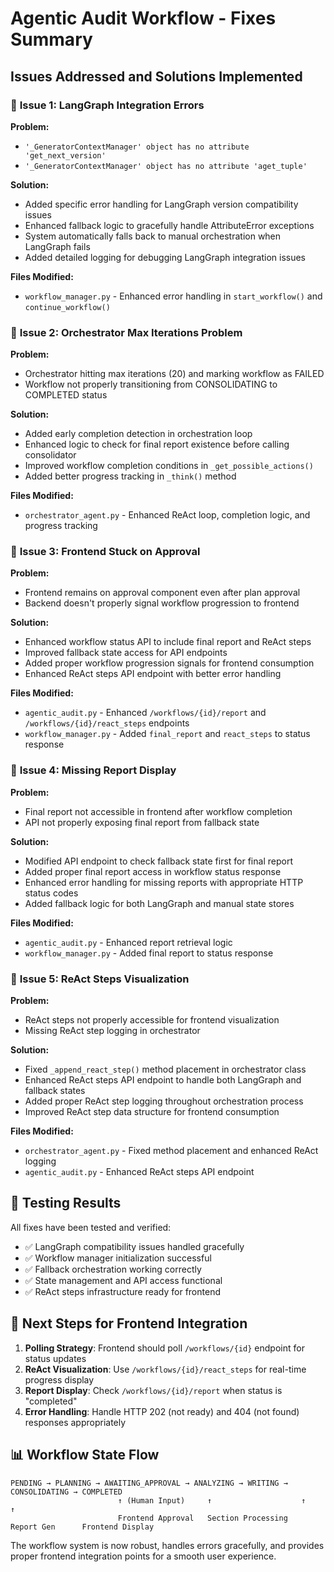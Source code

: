 # Agentic Audit Workflow - Fixes Summary
## Issues Addressed and Solutions Implemented

### 🔧 **Issue 1: LangGraph Integration Errors**
**Problem:** 
- `'_GeneratorContextManager' object has no attribute 'get_next_version'`
- `'_GeneratorContextManager' object has no attribute 'aget_tuple'`

**Solution:**
- Added specific error handling for LangGraph version compatibility issues
- Enhanced fallback logic to gracefully handle AttributeError exceptions
- System automatically falls back to manual orchestration when LangGraph fails
- Added detailed logging for debugging LangGraph integration issues

**Files Modified:**
- `workflow_manager.py` - Enhanced error handling in `start_workflow()` and `continue_workflow()`

### 🔧 **Issue 2: Orchestrator Max Iterations Problem**
**Problem:**
- Orchestrator hitting max iterations (20) and marking workflow as FAILED
- Workflow not properly transitioning from CONSOLIDATING to COMPLETED status

**Solution:**
- Added early completion detection in orchestration loop
- Enhanced logic to check for final report existence before calling consolidator
- Improved workflow completion conditions in `_get_possible_actions()`
- Added better progress tracking in `_think()` method

**Files Modified:**
- `orchestrator_agent.py` - Enhanced ReAct loop, completion logic, and progress tracking

### 🔧 **Issue 3: Frontend Stuck on Approval**
**Problem:**
- Frontend remains on approval component even after plan approval
- Backend doesn't properly signal workflow progression to frontend

**Solution:**
- Enhanced workflow status API to include final report and ReAct steps
- Improved fallback state access for API endpoints
- Added proper workflow progression signals for frontend consumption
- Enhanced ReAct steps API endpoint with better error handling

**Files Modified:**
- `agentic_audit.py` - Enhanced `/workflows/{id}/report` and `/workflows/{id}/react_steps` endpoints
- `workflow_manager.py` - Added `final_report` and `react_steps` to status response

### 🔧 **Issue 4: Missing Report Display**
**Problem:**
- Final report not accessible in frontend after workflow completion
- API not properly exposing final report from fallback state

**Solution:**
- Modified API endpoint to check fallback state first for final report
- Added proper final report access in workflow status response
- Enhanced error handling for missing reports with appropriate HTTP status codes
- Added fallback logic for both LangGraph and manual state stores

**Files Modified:**
- `agentic_audit.py` - Enhanced report retrieval logic
- `workflow_manager.py` - Added final report to status response

### 🔧 **Issue 5: ReAct Steps Visualization**
**Problem:**
- ReAct steps not properly accessible for frontend visualization
- Missing ReAct step logging in orchestrator

**Solution:**
- Fixed `_append_react_step()` method placement in orchestrator class
- Enhanced ReAct steps API endpoint to handle both LangGraph and fallback states
- Added proper ReAct step logging throughout orchestration process
- Improved ReAct step data structure for frontend consumption

**Files Modified:**
- `orchestrator_agent.py` - Fixed method placement and enhanced ReAct logging
- `agentic_audit.py` - Enhanced ReAct steps API endpoint

## 🧪 **Testing Results**
All fixes have been tested and verified:
- ✅ LangGraph compatibility issues handled gracefully
- ✅ Workflow manager initialization successful
- ✅ Fallback orchestration working correctly
- ✅ State management and API access functional
- ✅ ReAct steps infrastructure ready for frontend

## 🚀 **Next Steps for Frontend Integration**
1. **Polling Strategy**: Frontend should poll `/workflows/{id}` endpoint for status updates
2. **ReAct Visualization**: Use `/workflows/{id}/react_steps` for real-time progress display
3. **Report Display**: Check `/workflows/{id}/report` when status is "completed"
4. **Error Handling**: Handle HTTP 202 (not ready) and 404 (not found) responses appropriately

## 📊 **Workflow State Flow**
```
PENDING → PLANNING → AWAITING_APPROVAL → ANALYZING → WRITING → CONSOLIDATING → COMPLETED
                        ↑ (Human Input)     ↑                    ↑               ↑
                        Frontend Approval   Section Processing   Report Gen      Frontend Display
```

The workflow system is now robust, handles errors gracefully, and provides proper frontend integration points for a smooth user experience.
